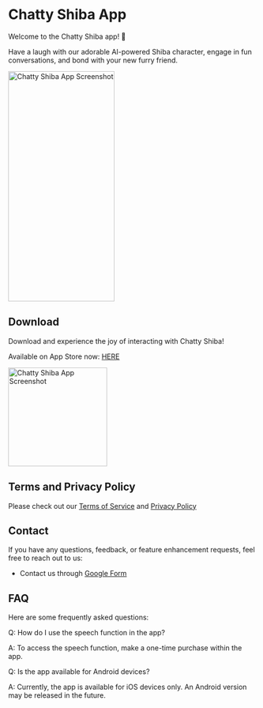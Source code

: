 # Chatty Shiba App

Welcome to the Chatty Shiba app! 🐾

Have a laugh with our adorable AI-powered Shiba character, engage in fun conversations, and bond with your new furry friend.


<img src="https://bemywang.github.io/Chatty-Shiba-APP-Service/14_pro_max6.png" alt="Chatty Shiba App Screenshot" style="width: 215px; height: 466px;">

## Download

Download and experience the joy of interacting with Chatty Shiba!


Available on App Store now: [HERE](https://apps.apple.com/app/chatty-shiba/id6452629724)


<img src="https://is1-ssl.mzstatic.com/image/thumb/Purple126/v4/c4/50/53/c450535c-efff-30f0-9b94-d666cfb722b5/AppIcon-0-1x_U007epad-85-220.png/460x0w.webp" alt="Chatty Shiba App Screenshot" style="width: 200px; height: 200px;">


## Terms and Privacy Policy

Please check out our [Terms of Service](https://bemywang.github.io/Chatty-Shiba-APP-Service/terms-of-service.html) and [Privacy Policy](https://bemywang.github.io/Chatty-Shiba-APP-Service/privacy-policy.html) 

## Contact

If you have any questions, feedback, or feature enhancement requests, feel free to reach out to us:

- Contact us through [Google Form](https://docs.google.com/forms/d/e/1FAIpQLSeA99Irb8d5fexYXOPmEhjp0vnSYeSk6baCWWELMRwO4D4P2Q/viewform)

## FAQ

Here are some frequently asked questions:

Q: How do I use the speech function in the app?

A: To access the speech function, make a one-time purchase within the app.

Q: Is the app available for Android devices?

A: Currently, the app is available for iOS devices only. An Android version may be released in the future.
